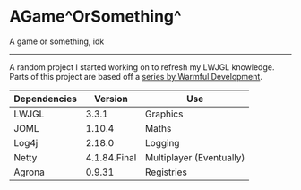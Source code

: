 # AGame^OrSomething^
A game or something, idk

---

A random project I started working on to refresh my LWJGL knowledge.<br/>
Parts of this project are based off a [series by Warmful Development](https://www.youtube.com/playlist?list=PLILiqflMilIxta2xKk2EftiRHD4nQGW0u).


| Dependencies | Version      | Use                      |
|--------------|--------------|--------------------------|
| LWJGL        | 3.3.1        | Graphics                 |
| JOML         | 1.10.4       | Maths                    |
| Log4j        | 2.18.0       | Logging                  |
| Netty        | 4.1.84.Final | Multiplayer (Eventually) |
| Agrona       | 0.9.31       | Registries               |
